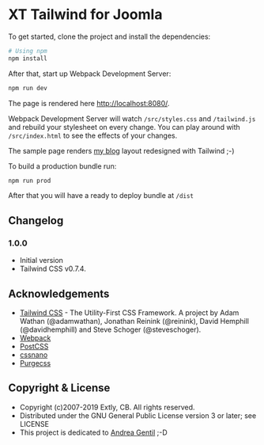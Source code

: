 # XT Tailwind for Joomla

To get started, clone the project and install the dependencies:

```bash
# Using npm
npm install
```

After that, start up Webpack Development Server:

```bash
npm run dev
```

The page is rendered here <http://localhost:8080/>.

Webpack Development Server will watch `/src/styles.css` and `/tailwind.js` and rebuild your stylesheet on every change. You can play around with `/src/index.html` to see the effects of your changes.

The sample page renders [my blog](https://blog.anibalhsanchez.com) layout redesigned with Tailwind ;-)

To build a production bundle run:

```bash
npm run prod
```

After that you will have a ready to deploy bundle at `/dist`

## Changelog

### 1.0.0

- Initial version
- Tailwind CSS v0.7.4.

## Acknowledgements

- [Tailwind CSS](https://tailwindcss.com) - The Utility-First CSS Framework. A project by Adam Wathan (@adamwathan), Jonathan Reinink (@reinink), David Hemphill (@davidhemphill) and Steve Schoger (@steveschoger).
- [Webpack](https://webpack.js.org/)
- [PostCSS](https://postcss.org/)
- [cssnano](https://cssnano.co/)
- [Purgecss](https://www.purgecss.com)

## Copyright & License

- Copyright (c)2007-2019 Extly, CB. All rights reserved.
- Distributed under the GNU General Public License version 3 or later; see LICENSE
- This project is dedicated to [Andrea Gentil](http://www.twitter.com/andreagentil) ;-D
